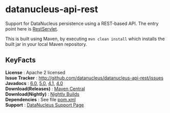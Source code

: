 datanucleus-api-rest
====================

Support for DataNucleus persistence using a REST-based API.
The entry point here is [RestServlet](https://github.com/datanucleus/datanucleus-api-rest/blob/master/src/main/java/org/datanucleus/api/rest/RestServlet.java).

This is built using Maven, by executing `mvn clean install` which installs the built jar in your local Maven repository.


KeyFacts
--------
__License__ : Apache 2 licensed  
__Issue Tracker__ : http://github.com/datanucleus/datanucleus-api-rest/issues  
__Javadocs__ : [6.0](http://www.datanucleus.org/javadocs/api.rest/6.0/), [5.0](http://www.datanucleus.org/javadocs/api.rest/5.0/), [4.1](http://www.datanucleus.org/javadocs/api.rest/4.1/), [4.0](http://www.datanucleus.org/javadocs/api.rest/4.0/)  
__Download(Releases)__ : [Maven Central](http://central.maven.org/maven2/org/datanucleus/datanucleus-api-rest)  
__Download(Nightly)__ : [Nightly Builds](http://www.datanucleus.org/downloads/maven2-nightly/org/datanucleus/datanucleus-api-rest)  
__Dependencies__ : See file [pom.xml](pom.xml)  
__Support__ : [DataNucleus Support Page](http://www.datanucleus.org/support.html)  
